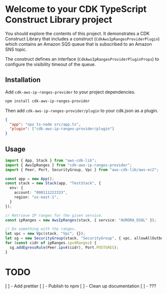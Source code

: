 # Welcome to your CDK TypeScript Construct Library project

You should explore the contents of this project. It demonstrates a CDK Construct Library that includes a construct (`CdkAwsIpRangesProviderPlugin`)
which contains an Amazon SQS queue that is subscribed to an Amazon SNS topic.

The construct defines an interface (`CdkAwsIpRangesProviderPluginProps`) to configure the visibility timeout of the queue.

## Installation

Add `cdk-aws-ip-ranges-provider` to your project dependencies.

```bash
npm install cdk-aws-ip-ranges-provider
```

Then add `cdk-aws-ip-ranges-provider/plugin` to your cdk.json as a plugin.

```json
{
  "app": "npx ts-node src/app.ts",
  "plugin": ["cdk-aws-ip-ranges-provider/plugin"]
}
```

## Usage

```typescript
import { App, Stack } from "aws-cdk-lib";
import { AwsIpRanges } from "cdk-aws-ip-ranges-provider";
import { Peer, Port, SecurityGroup, Vpc } from "aws-cdk-lib/aws-ec2";

const app = new App();
const stack = new Stack(app, "TestStack", {
  env: {
    account: "000111222333",
    region: "us-east-1",
  }
});

// Retrieve IP ranges for the given service.
const ipRanges = new AwsIpRanges(stack, { service: "AURORA_DSQL" });

// Do something with the ranges.
let vpc = new Vpc(stack, "Vpc", {});
let sg = new SecurityGroup(stack, "SecurityGroup", { vpc, allowAllOutbound: false });
for (const cidr of ipRanges.ipv4Ranges) {
  sg.addEgressRule(Peer.ipv4(cidr), Port.POSTGRES);
}
```

# TODO

[ ] - Add prettier
[ ] - Publish to npm
[ ] - Clean up documentation
[ ] - ???
